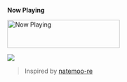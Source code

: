 **Now Playing**

<a href="https://sinchang.vercel.app//now-playing?open">
    <img src="https://sinchang.vercel.app//now-playing" width="256" height="64" alt="Now Playing">
</a>

![](https://visitor-badge.glitch.me/badge?page_id=sinchang.sinchang)

> Inspired by [natemoo-re](https://github.com/natemoo-re/natemoo-re)
